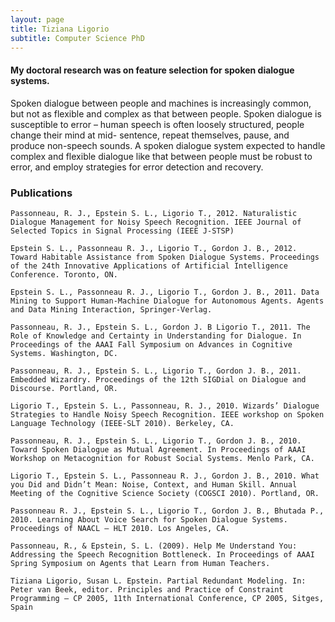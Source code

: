 ```yaml
---
layout: page
title: Tiziana Ligorio
subtitle: Computer Science PhD
---
```


#### My doctoral research was on feature selection for spoken dialogue systems.  
Spoken dialogue between people and machines is increasingly common, but not as flexible and complex as that between people. Spoken dialogue is susceptible to error – human speech is often loosely structured, people change their mind at mid- sentence, repeat themselves, pause, and produce non-speech sounds. A spoken dialogue system expected to handle complex and flexible dialogue like that between people must be robust to error, and employ strategies for error detection and recovery.

### Publications
 
```
Passonneau, R. J., Epstein S. L., Ligorio T., 2012. Naturalistic Dialogue Management for Noisy Speech Recognition. IEEE Journal of Selected Topics in Signal Processing (IEEE J-STSP)

Epstein S. L., Passonneau R. J., Ligorio T., Gordon J. B., 2012. Toward Habitable Assistance from Spoken Dialogue Systems. Proceedings of the 24th Innovative Applications of Artificial Intelligence Conference. Toronto, ON.

Epstein S. L., Passonneau R. J., Ligorio T., Gordon J. B., 2011. Data Mining to Support Human-Machine Dialogue for Autonomous Agents. Agents and Data Mining Interaction, Springer-Verlag.

Passonneau, R. J., Epstein S. L., Gordon J. B Ligorio T., 2011. The Role of Knowledge and Certainty in Understanding for Dialogue. In Proceedings of the AAAI Fall Symposium on Advances in Cognitive Systems. Washington, DC.

Passonneau, R. J., Epstein S. L., Ligorio T., Gordon J. B., 2011. Embedded Wizardry. Proceedings of the 12th SIGDial on Dialogue and Discourse. Portland, OR.

Ligorio T., Epstein S. L., Passonneau, R. J., 2010. Wizards’ Dialogue Strategies to Handle Noisy Speech Recognition. IEEE workshop on Spoken Language Technology (IEEE-SLT 2010). Berkeley, CA.

Passonneau, R. J., Epstein S. L., Ligorio T., Gordon J. B., 2010. Toward Spoken Dialogue as Mutual Agreement. In Proceedings of AAAI Workshop on Metacognition for Robust Social Systems. Menlo Park, CA.

Ligorio T., Epstein S. L., Passonneau R. J., Gordon J. B., 2010. What you Did and Didn’t Mean: Noise, Context, and Human Skill. Annual Meeting of the Cognitive Science Society (COGSCI 2010). Portland, OR.

Passonneau R. J., Epstein S. L., Ligorio T., Gordon J. B., Bhutada P., 2010. Learning About Voice Search for Spoken Dialogue Systems. Proceedings of NAACL – HLT 2010. Los Angeles, CA.

Passonneau, R., & Epstein, S. L. (2009). Help Me Understand You: Addressing the Speech Recognition Bottleneck. In Proceedings of AAAI Spring Symposium on Agents that Learn from Human Teachers.

Tiziana Ligorio, Susan L. Epstein. Partial Redundant Modeling. In: Peter van Beek, editor. Principles and Practice of Constraint Programming – CP 2005, 11th International Conference, CP 2005, Sitges, Spain

```